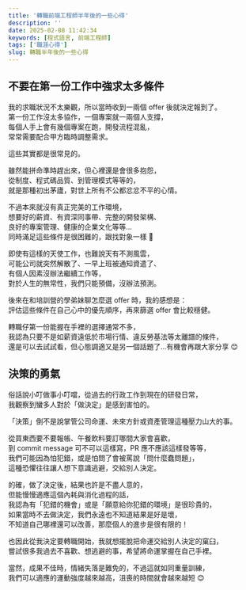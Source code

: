```yaml
---
title: '轉職前端工程師半年後的一些心得'
description: ''
date: 2025-02-08 11:42:34
keywords: [程式語言, 前端工程師]
tags: ['職涯心得']
slug: 轉職半年後的一些心得
---
```


## 不要在第一份工作中強求太多條件

我的求職狀況不太樂觀，所以當時收到一兩個 offer 後就決定報到了。  
第一份工作沒太多協作，一個專案就一兩個人支撐，  
每個人手上會有幾個專案在跑，開發流程混亂，  
常常需要配合甲方臨時調整需求。

這些其實都是很常見的。

<!--truncate-->

雖然能拼命準時趕出來，但心裡還是會很多抱怨，  
從制度、程式碼品質、到管理模式等等的，  
就是那種初出茅廬，對世上所有不公都忿忿不平的心情。

不過本來就沒有真正完美的工作環境，  
想要好的薪資、有資深同事帶、完整的開發架構、  
良好的專案管理、健康的企業文化等等...  
同時滿足這些條件是很困難的，跟找對象一樣 🤣

即使有這樣的天使工作，也難說天有不測風雲，  
可能公司就突然解散了、一早上班被通知資遣了、  
有個人因素沒辦法繼續工作等，  
對於人生的無常性，我們只能預備，沒辦法預測。

後來在和培訓營的學弟妹聊怎麼選 offer 時，我的感想是：  
評估這些條件在自己心中的優先順序，再來篩選 offer 會比較穩健。

轉職仔第一份能握在手裡的選擇通常不多，  
我認為只要不是如薪資遠低於市場行情、違反勞基法等太離譜的條件，  
還是可以去試試看，但心態調適又是另一個話題了...有機會再跟大家分享 😊

## 決策的勇氣

俗話說小叮做事小叮噹，從過去的行政工作到現在的研發日常，  
我觀察到蠻多人對於「做決定」是感到害怕的。

「決策」倒不是說掌管公司命運、未來方針或資產管理這種壓力山大的事。

從買東西要不要報帳、午餐飲料要訂哪間大家會喜歡，  
到 commit message 可不可以這樣寫，PR 應不應該這樣發等等，  
我們可能因為怕犯錯，或是怕問了會被罵說「問什麼蠢問題」，  
這種恐懼往往讓人想下意識逃避，交給別人決定。

的確，做了決定後，結果也許是不盡人意的，  
但能慢慢適應這個內耗與消化過程的話，  
我認為有「犯錯的機會」或是「願意給你犯錯的環境」是很珍貴的，  
如果當時不去做決定，我們永遠也不知道結果是好是壞，  
不知道自己哪裡還可以改善，那麼個人的進步是很有限的！

也因此從我決定要轉職開始，我就想擺脫把命運交給別人決定的窠臼，  
嘗試很多我過去不喜歡、想逃避的事，希望將命運掌握在自己手裡。

當然，成果不佳時，情緒失落是難免的，不過這就如同重量訓練，  
我們可以適應的運動強度越來越高，沮喪的時間就會越來越短 😊
